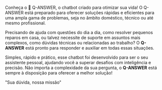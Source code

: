 Conheça o 🤖 Q-ANSWER, o chatbot criado para otimizar sua vida! 
O Q-ANSWER está preparado para oferecer soluções rápidas e eficientes para uma ampla gama de problemas, seja no âmbito doméstico, técnico ou até mesmo profissional.

Precisando de ajuda com questões do dia a dia, como resolver pequenos reparos em casa, ou talvez necessite de suporte em assuntos mais complexos, como dúvidas técnicas ou relacionadas ao trabalho? O **Q-ANSWER** está pronto para responder e auxiliar em todas essas situações.

Simples, rápido e prático, esse chatbot foi desenvolvido para ser o seu assistente pessoal, ajudando você a superar desafios com inteligência e precisão. Não importa a complexidade da sua pergunta, o **Q-ANSWER** está sempre à disposição para oferecer a melhor solução!



   "Sua dúvida, nossa missão"
